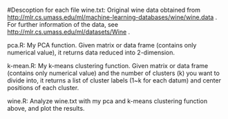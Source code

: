 #Descoption for each file
wine.txt:
Original wine data obtained from http://mlr.cs.umass.edu/ml/machine-learning-databases/wine/wine.data .
For further information of the data, see http://mlr.cs.umass.edu/ml/datasets/Wine .

pca.R:
My PCA function.
Given matrix or data frame (contains only numerical value), it returns data reduced into 2-dimension.

k-mean.R:
My k-means clustering function.
Given matrix or data frame (contains only numerical value) and the number of clusters (k) you want to divide into, it returns a list of cluster labels (1~k for each datum) and center positions of each cluster.

wine.R:
Analyze wine.txt with my pca and k-means clustering function above, and plot the results.
